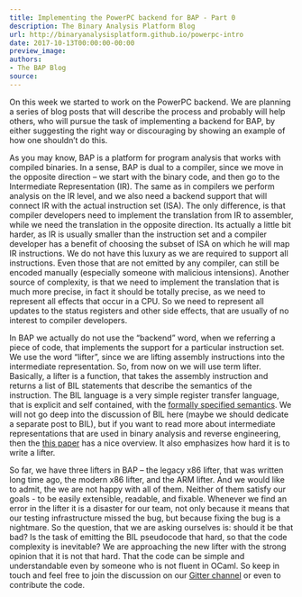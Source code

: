 ```yaml
---
title: Implementing the PowerPC backend for BAP - Part 0
description: The Binary Analysis Platform Blog
url: http://binaryanalysisplatform.github.io/powerpc-intro
date: 2017-10-13T00:00:00-00:00
preview_image:
authors:
- The BAP Blog
source:
---
```


<p>On this week we started to work on the PowerPC backend. We are
planning a series of blog posts that will describe the process and
probably will help others, who will pursue the task of implementing a
backend for BAP, by either suggesting the right way or discouraging by
showing an example of how one shouldn’t do this.</p>

<p>As you may know, BAP is a platform for program analysis that works
with compiled binaries. In a sense, BAP is dual to a compiler, since
we move in the opposite direction – we start with the binary code,
and then go to the Intermediate Representation (IR). The same as in
compilers we perform analysis on the IR level, and we also need a
backend support that will connect IR with the actual instruction set
(ISA). The only difference, is that compiler developers need to
implement the translation from IR to assembler, while we need the
translation in the opposite direction. Its actually a little bit
harder, as IR is usually smaller than the instruction set and a
compiler developer has a benefit of choosing the subset of ISA on
which he will map IR instructions. We do not have this luxury as we
are required to support all instructions. Even those that are not
emitted by any compiler, can still be encoded manually (especially
someone with malicious intensions). Another source of complexity, is
that we need to implement the translation that is much more precise,
in fact it should be totally precise, as we need to represent all
effects that occur in a CPU. So we need to represent all updates to
the status registers and other side effects, that are usually of no
interest to compiler developers.</p>

<p>In BAP we actually do not use the “backend” word, when we referring a
piece of code, that implements the support for a particular
instruction set. We use the word “lifter”, since we are lifting
assembly instructions into the intermediate representation. So, from
now on we will use term lifter. Basically, a lifter is a function,
that takes the assembly instruction and returns a list of BIL
statements that describe the semantics of the instruction. The BIL
language is a very simple register transfer language, that is explicit
and self contained, with the <a href="https://github.com/BinaryAnalysisPlatform/bil">formally specified semantics</a>. We
will not go deep into the discussion of BIL here (maybe we should
dedicate a separate post to BIL), but if you want to read more about
intermediate representations that are used in binary analysis and
reverse engineering, then the <a href="https://softsec.kaist.ac.kr/~soomink/paper/ase17main-mainp491-p.pdf">this paper</a> has a nice
overview. It also emphasizes how hard it is to write a lifter.</p>

<p>So far, we have three lifters in BAP – the legacy x86 lifter, that
was written long time ago, the modern x86 lifter, and the ARM
lifter. And we would like to admit, the we are not happy with all of
them. Neither of them satisfy our goals - to be easily extensible,
readable, and fixable. Whenever we find an error in the lifter it is a
disaster for our team, not only because it means that our testing
infrastructure missed the bug, but because fixing the bug is a
nightmare. So the question, that we are asking ourselves is: should it
be that bad? Is the task of emitting the BIL pseudocode that hard, so
that the code complexity is inevitable? We are approaching the new
lifter with the strong opinion that it is not that hard. That the code
can be simple and understandable even by someone who is not fluent in
OCaml. So keep in touch and feel free to join the discussion on our
<a href="https://gitter.im/BinaryAnalysisPlatform/bap">Gitter channel</a> or even to contribute the code.</p>


